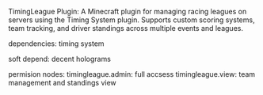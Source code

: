 TimingLeague Plugin:
A Minecraft plugin for managing racing leagues on servers using the Timing System plugin. Supports custom scoring systems, team tracking, and driver standings across multiple events and leagues.

dependencies:
timing system

soft depend:
decent holograms

permision nodes:
timingleague.admin: full accsess
timingleague.view: team management and standings view
